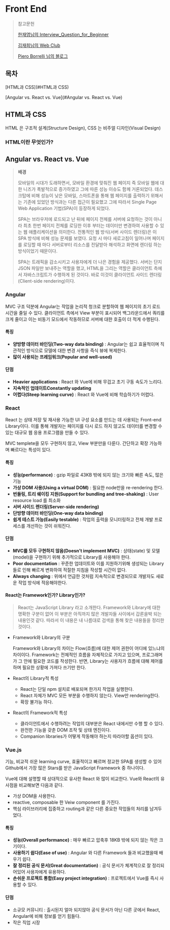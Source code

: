 # Front End

> 참고문헌
>
> [한재엽님의 Interview_Question_for_Beginner](https://github.com/JaeYeopHan/Interview_Question_for_Beginner)
>
> [김재희님의 Web Club](https://webclub.tistory.com)
>
> [Piero Borrelli 님의 블로그](https://blog.logrocket.com/angular-vs-react-vs-vue-a-performance-comparison/)



## 목차

[HTML과 CSS](#HTML과 CSS)

[Angular vs. React vs. Vue](#Angular vs. React vs. Vue)

## HTML과 CSS

HTML 은 구조적 설계(Structure Design), CSS 는 비주얼 디자인(Visual Design)

### HTML이란 무엇인가?





## Angular vs. React vs. Vue

> **배경**
>
> 모바일의 시대가 도래하면서, 모바일 환경에 맞춰진 웹 페이지 즉 모바일 웹에 대한 니즈가 폭발적으로 증가하였고 그에 따른 성능 이슈도 함께 거론되었다. 데스크탑에 비해 성능이 낮은 모바일, 스마트폰을 통해 웹 페이지를 출력하기 위해서는 기존에 있었던 방식과는 다른 접근이 필요했고 그에 따라서 Single Page Web Application 기법(SPA)이 등장하게 되었다.
>
> SPA는 브라우저에 로드되고 난 뒤에 페이지 전체를 서버에 요청하는 것이 아니라 최초 한번 페이지 전체를 로딩한 이후 부터는 데이터만 변경하여 사용할 수 있는 웹 애플리케이션을 의미한다. 전통적인 웹 방식(서버 사이드 렌더링)은 이 SPA 방식에 비해 성능 문제를 보였다. 요청 시 마다 새로고침이 일어나며 페이지를 로딩할 때 마다 서버로부터 리소스를 전달받아 해석하고 화면에 렌더링 하는 방식이었기 때문이다.
>
> SPA는 트래픽을 감소시키고 사용자에게 더 나은 경험을 제공했다. 서버는 단지  JSON 파일만 보내주는 역할을 했고, HTML을 그리는 역할은 클라이언트 측에서 자바스크립트가 수행하게 된 것이다. 바로 이것이 클라이언트 사이드 렌더링(Client-side rendering)이다.

### Angular

MVC 구조 덕분에 Angular는 작업을 논리적 청크로 분할하여 웹 페이지의 초기 로드 시간을 줄일 수 있다. 클라이언트 측에서 View 부분이 표시되어 백그라운드에서 쿼리를 크게 줄이고 이는 비동기 모드에서 작동하므로 서버에 대한 호출이 더 적게 수행된다.

#### 특징

* **양방향 데이터 바인딩(Two-way data binding)** : Angular는 쉽고 효율적이며 직관적인 방식으로 모델에 대한 변경 사항을 즉식 뷰에 복제한다.
* **많이 사용되는 프레임워크(Popular and well-used)**

#### 단점

* **Heavier applications** : React 와 Vue에 비해 무겁고 초기 구동 속도가 느리다.
* **지속적인 업데이트Constantly updating**
* **어렵다(Steep learning curve)** : React 와 Vue에 비해 학습하기가 어렵다.



### React

 React 는 상태 저장 및 재사용 가능한 UI 구성 요소를 만드는 데 사용되는 Front-end Library이다. 이를 통해 개발자는 페이지를 다시 로드 하지 않고도 데이터를 변경할 수 있는 대규모 웹 응용 프로그램을 만들 수 있다.

 MVC templete을 모두 구현하지 않고, View 부분만을 다룬다. 간단하고 확장 가능하며 빠르다는 특성이 있다.

#### 특징

* **성능(performance)** : gzip 파일로 43KB 밖에 되지 않는 크기와 빠른 속도, 많은 기능
* **가상 DOM 사용(Using a virtual DOM)** : 필요한 node만을 re-rendering 한다.
* **번들링, 트리 쉐이킹 지원(Support for bundling and tree-shaking)** : User resource load 를 최소화
* **서버 사이드 렌더링(Server-side rendering)**
* **단방향 데이터 바인딩(One-way data binding)**
* **쉽게 테스트 가능(Easily testable)** : 작업의 출력을 모니터링하고 전체 개발 프로세스를 개선하는 것이 쉬워진다.

#### 단점

* **MVC를 모두 구현하지 않음(Doesn’t implement MVC)** : 상태(state) 및 모델(model)을 구현하기 위해 추가적으로 Library를 사용해야 한다.
* **Poor documentation** : 꾸준한 업데이트와 이를 지원하기위해 생성되는 Library들로 인해 빠르게 변화하여 적절한 지침을 작성할 시간이 없다.
* **Always changing** : 위에서 언급한 것처럼 지속적으로 변경되므로 개발자도 새로운 작업 방식에 적응해야한다.

#### React는 Framework인가? Library인가?

>  React는 JavaScript Library 라고 소개한다. Framework와 Library에 대한 명확한 구분이 없어 이 부분은 아직까지 많은 개발자들 사이에서 갑론을박 되는 내용인것 같다. 따라서 이 내용은 내 나름대로 검색을 통해 찾은 내용들을 정리한 것이다.

* Framework와 Library의 구분

  Framework와 Library의 차이는 Flow(흐름)에 대한 제어 권한이 어디에 있느냐의 차이이다. Framework는 전체적인 흐름을 자체적으로 가지고 있으며, 프로그래머가 그 안에 필요한 코드를 작성한다. 반면, Library는 사용자가 흐름에 대해 제어를 하며 필요한 상황에 가져다 쓰기만 한다.

* React의 Library적 특성

  * React는 단일 npm 설치로 배포되며 한가지 작업을 실행한다.
  * React 자체가 MVC 모든 부분을 수행하지 않는다. View만 rendering한다.
  * 확장 불가능 하다.

* React의 Framework적 특성

  * 클라이언트에서 수행하려는 작업의 대부분은 React 내에서만 수행 할 수 있다.
  * 완전한 기능을 갖춘 DOM 조작 및 상태 엔진이다.
  * Companion libraries가 어떻게 작동해야 하는지 따라야할 옵션이 있다.



### Vue.js

 기능, 비교적 쉬운 learning curve, 효율적이고 빠르며 정교한 SPA를 생성할 수 있어 Github에서 가장 많은 Stars를 받은 JavaScript Framework 중 하나이다.

 Vue에 대해 설명할 때 상대적으로 유사한 React 와 많이 비교한다. Vue와 React의 유사점을 비교해보면 다음과 같다.

* 가상 DOM을 사용한다.
* reactive, composable 한 Veiw component 를 가진다.
* 핵심 라이브러리에 집중하고 routing과 같은 다른 중요한 작업들의 처리를 남겨두었다.

#### 특징

* **성능(Overall performance)** : 매우 빠르고 압축후 18KB 밖에 되지 않는 작은 크기이다.
* **사용하기 쉽다(Ease of use)** : Angular 와 다른 Framework 들과 비교했을때 배우기 쉽다.
* **잘 정리된 공식 문서(Great documentation)** : 공식 문서가 체계적으로 잘 정리되어있어 사용자에게 유용하다.
* **손쉬운 프로젝트 통합(Easy project integration)** : 프로젝트에서 Vue를 즉시 사용할 수 있다.

#### 단점

* 소규모 커뮤니티 : 출시된지 얼마 되지않아 공식 문서가 아닌 다른 곳에서 React, Angular에 비해 정보를 얻기 힘들다.
* 작은 직업 시장